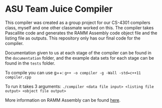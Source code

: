 # ASU Team Juice Compiler

This compiler was created as a group project for our CS-4301 compilers class, myself and one other classmate worked on this. The compiler takes Pascallite code and generates the RAMM Assembly code object file and the listing file as outputs. This repository only has our final code for the compiler. 

Documentation given to us at each stage of the compiler can be found in the `documentation` folder, and the example data sets for each stage can be found in the `tests` folder.

To compile you can use g++: `g++ -o compiler -g -Wall -std=c++11 compiler.cpp`

To run it takes 3 arguments: `./compiler <data file input> <listing file output> <object file output>`

More information on RAMM Assembly can be found [here](http://www.cs.angelo.edu/ramm/).
